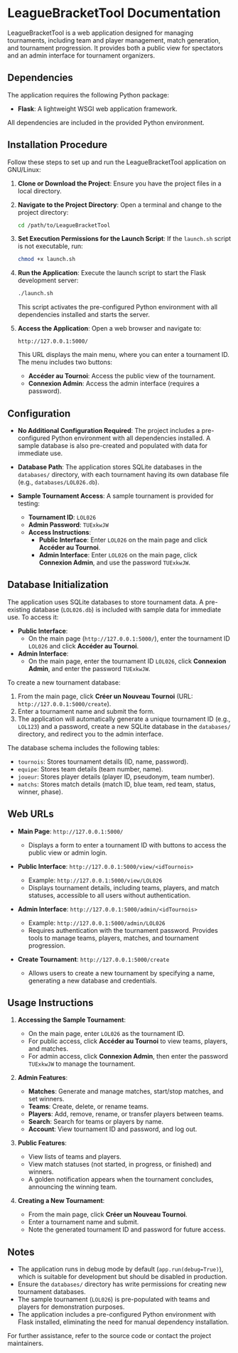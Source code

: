 # LeagueBracketTool Documentation

LeagueBracketTool is a web application designed for managing tournaments, including team and player management, match generation, and tournament progression. It provides both a public view for spectators and an admin interface for tournament organizers.

## Dependencies

The application requires the following Python package:

- **Flask**: A lightweight WSGI web application framework.

All dependencies are included in the provided Python environment.

## Installation Procedure

Follow these steps to set up and run the LeagueBracketTool application on GNU/Linux:

1. **Clone or Download the Project**: Ensure you have the project files in a local directory.

2. **Navigate to the Project Directory**: Open a terminal and change to the project directory:

   ```bash
   cd /path/to/LeagueBracketTool
   ```

3. **Set Execution Permissions for the Launch Script**: If the `launch.sh` script is not executable, run:

   ```bash
   chmod +x launch.sh
   ```

4. **Run the Application**: Execute the launch script to start the Flask development server:

   ```bash
   ./launch.sh
   ```

   This script activates the pre-configured Python environment with all dependencies installed and starts the server.

5. **Access the Application**: Open a web browser and navigate to:

   ```plaintext
   http://127.0.0.1:5000/
   ```

   This URL displays the main menu, where you can enter a tournament ID. The menu includes two buttons:

   - **Accéder au Tournoi**: Access the public view of the tournament.
   - **Connexion Admin**: Access the admin interface (requires a password).

## Configuration

- **No Additional Configuration Required**: The project includes a pre-configured Python environment with all dependencies installed. A sample database is also pre-created and populated with data for immediate use.

- **Database Path**: The application stores SQLite databases in the `databases/` directory, with each tournament having its own database file (e.g., `databases/LOL026.db`).

- **Sample Tournament Access**: A sample tournament is provided for testing:

  - **Tournament ID**: `LOL026`
  - **Admin Password**: `TUExkwJW`
  - **Access Instructions**:
    - **Public Interface**: Enter `LOL026` on the main page and click **Accéder au Tournoi**.
    - **Admin Interface**: Enter `LOL026` on the main page, click **Connexion Admin**, and use the password `TUExkwJW`.

## Database Initialization

The application uses SQLite databases to store tournament data. A pre-existing database (`LOL026.db`) is included with sample data for immediate use. To access it:

- **Public Interface**:
  - On the main page (`http://127.0.0.1:5000/`), enter the tournament ID `LOL026` and click **Accéder au Tournoi**.
- **Admin Interface**:
  - On the main page, enter the tournament ID `LOL026`, click **Connexion Admin**, and enter the password `TUExkwJW`.

To create a new tournament database:

1. From the main page, click **Créer un Nouveau Tournoi** (URL: `http://127.0.0.1:5000/create`).
2. Enter a tournament name and submit the form.
3. The application will automatically generate a unique tournament ID (e.g., `LOL123`) and a password, create a new SQLite database in the `databases/` directory, and redirect you to the admin interface.

The database schema includes the following tables:

- `tournois`: Stores tournament details (ID, name, password).
- `equipe`: Stores team details (team number, name).
- `joueur`: Stores player details (player ID, pseudonym, team number).
- `matchs`: Stores match details (match ID, blue team, red team, status, winner, phase).

## Web URLs

- **Main Page**: `http://127.0.0.1:5000/`

  - Displays a form to enter a tournament ID with buttons to access the public view or admin login.

- **Public Interface**: `http://127.0.0.1:5000/view/<idTournois>`

  - Example: `http://127.0.0.1:5000/view/LOL026`
  - Displays tournament details, including teams, players, and match statuses, accessible to all users without authentication.

- **Admin Interface**: `http://127.0.0.1:5000/admin/<idTournois>`

  - Example: `http://127.0.0.1:5000/admin/LOL026`
  - Requires authentication with the tournament password. Provides tools to manage teams, players, matches, and tournament progression.

- **Create Tournament**: `http://127.0.0.1:5000/create`

  - Allows users to create a new tournament by specifying a name, generating a new database and credentials.

## Usage Instructions

1. **Accessing the Sample Tournament**:

   - On the main page, enter `LOL026` as the tournament ID.
   - For public access, click **Accéder au Tournoi** to view teams, players, and matches.
   - For admin access, click **Connexion Admin**, then enter the password `TUExkwJW` to manage the tournament.

2. **Admin Features**:

   - **Matches**: Generate and manage matches, start/stop matches, and set winners.
   - **Teams**: Create, delete, or rename teams.
   - **Players**: Add, remove, rename, or transfer players between teams.
   - **Search**: Search for teams or players by name.
   - **Account**: View tournament ID and password, and log out.

3. **Public Features**:

   - View lists of teams and players.
   - View match statuses (not started, in progress, or finished) and winners.
   - A golden notification appears when the tournament concludes, announcing the winning team.

4. **Creating a New Tournament**:

   - From the main page, click **Créer un Nouveau Tournoi**.
   - Enter a tournament name and submit.
   - Note the generated tournament ID and password for future access.

## Notes

- The application runs in debug mode by default (`app.run(debug=True)`), which is suitable for development but should be disabled in production.
- Ensure the `databases/` directory has write permissions for creating new tournament databases.
- The sample tournament (`LOL026`) is pre-populated with teams and players for demonstration purposes.
- The application includes a pre-configured Python environment with Flask installed, eliminating the need for manual dependency installation.

For further assistance, refer to the source code or contact the project maintainers.
